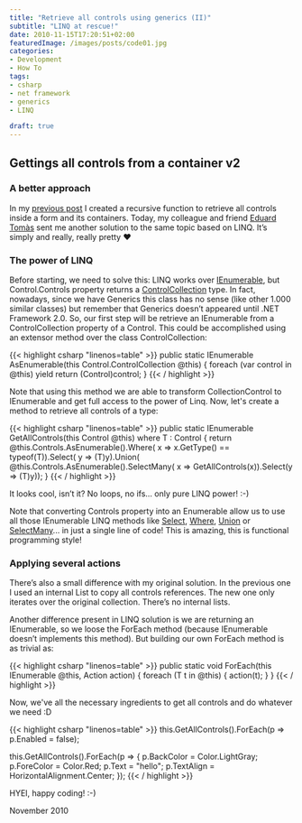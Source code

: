 ```yaml
---
title: "Retrieve all controls using generics (II)"
subtitle: "LINQ at rescue!"
date: 2010-11-15T17:20:51+02:00
featuredImage: /images/posts/code01.jpg
categories:
- Development
- How To
tags:
- csharp
- net framework
- generics
- LINQ

draft: true
---
```


## Gettings all controls from a container v2

### A better approach

In my [previous post](/retrieve-all-controls-using-generics-i) I created a recursive function to retrieve all controls inside a form and its containers. Today, my colleague and friend [Eduard Tomàs](https://twitter.com/eiximenis?lang=en) sent me another solution to the same topic based on LINQ. It’s simply and really, really pretty :heart:

### The power of LINQ

Before starting, we need to solve this: LINQ works over [IEnumerable<T>](https://docs.microsoft.com/en-us/dotnet/api/system.collections.generic.ienumerable-1?view=netcore-3.1), but Control.Controls property returns a [ControlCollection](https://docs.microsoft.com/en-us/dotnet/api/system.windows.forms.control.controlcollection?view=netcore-3.1) type. In fact, nowadays, since we have Generics this class has no sense (like other 1.000 similar classes) but remember that Generics doesn’t appeared until .NET Framework 2.0. So, our first step will be retrieve an IEnumerable<Control> from a ControlCollection property of a Control. This could be accomplished using an extensor method over the class ControlCollection:

{{< highlight csharp "linenos=table" >}}
public static IEnumerable<Control> AsEnumerable(this Control.ControlCollection @this)
{
    foreach (var control in @this)
        yield return (Control)control;
}
{{< / highlight >}}

Note that using this method we are able to transform CollectionControl to IEnumerable<Control> and get full access to the power of Linq. Now, let's create a method to retrieve all controls of a type:

{{< highlight csharp "linenos=table" >}}
public static IEnumerable<T> GetAllControls<T>(this Control @this) where T : Control
{
    return @this.Controls.AsEnumerable().Where(
        x => x.GetType() == typeof(T)).Select(
        y => (T)y).Union(
        @this.Controls.AsEnumerable().SelectMany(
            x => GetAllControls<T>(x)).Select(y => (T)y));
}
{{< / highlight >}}

It looks cool, isn’t it? No loops, no ifs… only pure LINQ power! :-) 

Note that converting Controls property into an Enumerable allow us to use all those IEnumerable LINQ methods like [Select](https://docs.microsoft.com/en-us/dotnet/api/system.linq.enumerable.select?view=netcore-3.1), [Where](https://docs.microsoft.com/en-us/dotnet/api/system.linq.enumerable.where?view=netcore-3.1), [Union](https://docs.microsoft.com/en-us/dotnet/api/system.linq.enumerable.union?view=netcore-3.1) or [SelectMany](https://docs.microsoft.com/en-us/dotnet/api/system.linq.enumerable.selectmany?view=netcore-3.1)... in just a single line of code! This is amazing, this is functional programming style!

### Applying several actions

There’s also a small difference with my original solution. In the previous one I used an internal List<T> to copy all controls references. The new one only iterates over the original collection. There’s no internal lists.

Another difference present in LINQ solution is we are returning an IEnumerable, so we loose the ForEach method (because IEnumerable doesn’t implements this method). But building our own ForEach method is as trivial as:

{{< highlight csharp "linenos=table" >}}
public static void ForEach<T>(this IEnumerable<T> @this, Action<T> action)
{
    foreach (T t in @this) { action(t); }
}
{{< / highlight >}}

Now, we've all the necessary ingredients to get all controls and do whatever we need :D

{{< highlight csharp "linenos=table" >}}
this.GetAllControls<TextBox>().ForEach(p => p.Enabled = false);

this.GetAllControls<TextBox>().ForEach(p =>
{
    p.BackColor = Color.LightGray;
    p.ForeColor = Color.Red;
    p.Text = "hello";
    p.TextAlign = HorizontalAlignment.Center;
});
{{< / highlight >}}


HYEI, happy coding! :-)

November 2010